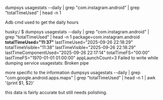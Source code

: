 dumpsys usagestats --daily | grep "com.instagram.android" | grep "totalTimeUsed" | head -n 1

Adb cmd used to get the daily hours

husky:/ $ dumpsys usagestats --daily | grep "com.instagram.android" | grep "totalTimeUsed" | head -n 1
package=com.instagram.android **totalTimeUsed="11:37"** lastTimeUsed="2025-09-26 22:18:29" totalTimeVisible="11:38" lastTimeVisible="2025-09-26 22:18:29" lastTimeComponentUsed="2025-09-26 22:17:14" totalTimeFS="00:00" lastTimeFS="1970-01-01 01:00:00" appLaunchCount=3
Failed to write while dumping service usagestats: Broken pipe

more specific to the information
dumpsys usagestats --daily | grep "com.google.android.apps.maps" | grep "totalTimeUsed" | head -n 1 | awk '{print $1, $2}'

this data is fairly accurate but still needs polishing.
